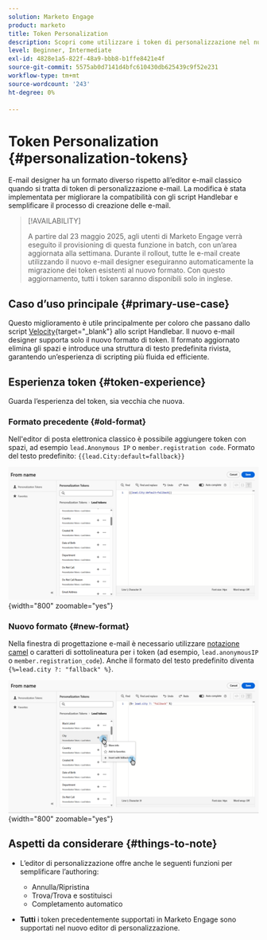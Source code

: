 ```yaml
---
solution: Marketo Engage
product: marketo
title: Token Personalization
description: Scopri come utilizzare i token di personalizzazione nel nuovo Designer e-mail di Marketo Engage
level: Beginner, Intermediate
exl-id: 4828e1a5-822f-48a9-bbb8-b1ffe8421e4f
source-git-commit: 5575ab0d7141d4bfc610430db625439c9f52e231
workflow-type: tm+mt
source-wordcount: '243'
ht-degree: 0%

---
```


# Token Personalization {#personalization-tokens}

E-mail designer ha un formato diverso rispetto all’editor e-mail classico quando si tratta di token di personalizzazione e-mail. La modifica è stata implementata per migliorare la compatibilità con gli script Handlebar e semplificare il processo di creazione delle e-mail.

>[!AVAILABILITY]
>
>A partire dal 23 maggio 2025, agli utenti di Marketo Engage verrà eseguito il provisioning di questa funzione in batch, con un’area aggiornata alla settimana. Durante il rollout, tutte le e-mail create utilizzando il nuovo e-mail designer eseguiranno automaticamente la migrazione dei token esistenti al nuovo formato. Con questo aggiornamento, tutti i token saranno disponibili solo in inglese.

## Caso d’uso principale {#primary-use-case}

Questo miglioramento è utile principalmente per coloro che passano dallo script [Velocity](https://experienceleague.adobe.com/en/docs/marketo-developer/marketo/email-scripting){target="_blank"} allo script Handlebar. Il nuovo e-mail designer supporta solo il nuovo formato di token. Il formato aggiornato elimina gli spazi e introduce una struttura di testo predefinita rivista, garantendo un’esperienza di scripting più fluida ed efficiente.

## Esperienza token {#token-experience}

Guarda l’esperienza del token, sia vecchia che nuova.

### Formato precedente {#old-format}

Nell&#39;editor di posta elettronica classico è possibile aggiungere token con spazi, ad esempio `lead.Anonymous IP` o `member.registration code`. Formato del testo predefinito: `{{lead.City:default=fallback}}`

![](assets/personalization-tokens-1.png){width="800" zoomable="yes"}

### Nuovo formato {#new-format}

Nella finestra di progettazione e-mail è necessario utilizzare [notazione camel](https://developer.mozilla.org/en-US/docs/Glossary/Camel_case) o caratteri di sottolineatura per i token (ad esempio, `lead.anonymousIP` o `member.registration_code`). Anche il formato del testo predefinito diventa `{%=lead.city ?: "fallback" %}`.

![](assets/personalization-tokens-2.png){width="800" zoomable="yes"}

## Aspetti da considerare {#things-to-note}

* L’editor di personalizzazione offre anche le seguenti funzioni per semplificare l’authoring:

   * Annulla/Ripristina
   * Trova/Trova e sostituisci
   * Completamento automatico

* **Tutti** i token precedentemente supportati in Marketo Engage sono supportati nel nuovo editor di personalizzazione.
